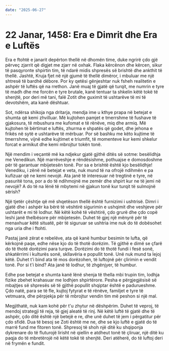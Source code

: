 ```yaml
---
date: "2025-06-27"
---
```


# 22 Janar, 1458: Era e Dimrit dhe Era e Luftës

Era e ftohtë e janarit depërton thellë në dhomën time, duke ngrirë çdo gjë përveç zjarrit që digjet me zjarr në oxhak.  Flaka kërcënon dhe kërcen, sikur të pasqyronte shpirtin tim, të ndarë midis shpresës së brishtë dhe ankthit të thellë.  Jashtë, Kruja fjet në një gjumë të thellë dimëror, i mbuluar me një shtresë të bardhë dëbore. Por ky qetësi gënjeshtar nuk fsheh realitetin e ashpër të luftës që na rrethon.  Janë muaj të gjatë që turqit, me numrin e tyre të madh dhe me forcën e tyre brutale, kanë tentuar ta shkelin këtë tokë të shenjtë, por deri më tani, falë Zotit dhe guximit të ushtarëve të mi të devotshëm, ata kanë dështuar.

Sot, ndërsa shikoja nga dritarja, mendja ime u kthye prapa në betejat e shumta që kemi zhvilluar.  Më kujtohen pamjet e tmerrshme të fushave të gjakosura, të mbushura me kufomat e të rënëve, miq dhe armiq.  Më kujtohen të bërtimat e luftës, zhurma e shpatës që godet, dhe jehona e frikës në sytë e ushtarëve të mërbuar.  Por së bashku me këto kujtime të tmerrshme, vijnë edhe kujtimet e triumfit, të momenteve kur kemi shkelur forcat e armikut dhe kemi mbrojtur tokën tonë.

Një mendim i veçantë më ka ndjekur gjatë gjithë ditës së sotme:  besëlidhja me Venedikun.  Një marrëveshje e rëndësishme, pothuajse e domosdoshme për të garantuar mbijetesën tonë.  Por sa e brishtë është kjo besëlidhje! Venediku, i zënë në betejat e veta, nuk mund të na ofrojë ndihmën e pa kufizuar që ne kemi nevojë. Ata janë të interesuar në tregtinë e tyre, në pasuritë tona, por a do të ndihmojnë me zemër dhe shpirt kur ne të jemi në nevojë? A do të na lënë të mbytemi në gjakun tonë kur turqit të sulmojnë sërish?

Një tjetër çështje që më shqetëson thellë është furnizimi i ushtrisë. Dimri i gjatë dhe i ashpër ka bërë të vështirë sigurimin e ushqimit dhe veshjeve për ushtarët e mi të lodhur.  Në këtë kohë të vështirë, çdo grurë dhe çdo copë leshi janë thelbësore për mbijetesën.  Duhet të gjej një mënyrë për të menaxhuar këtë situatë, për të siguruar se ushtria ime nuk do të dobësohet nga uria dhe i ftohti.

Pastaj janë zërat e rebelëve, ata që kanë humbur besimin te lufta, që kërkojnë paqe, edhe nëse kjo do të thotë dorëzim.  Të gjithë e dimë se çfarë do të thotë dorëzimi para turqve.  Dorëzimi do të thotë fundi i fesë sonë, shkatërrimi i kulturës sonë, skllavëria e popullit tonë. Unë nuk mund ta lejoj këtë.  Duhet t'i bind ata të mos dorëzohen, të luftojnë për çlirimin e vendit tonë. Por si t'i bind?  Ata janë të lodhur, të zhgënjyer, të humbur.  

Edhe pse betejat e shumta kanë lënë shenja të thella mbi trupin tim, lodhja fizike zbehet krahasuar me lodhjen shpirtërore.  Pesha e përgjegjësisë së mbajtjes së shpresës së të gjithë popullit shqiptar është e padurueshme.  Çdo natë, para se të fle, kujtoj fytyrat e të rënëve, familjet e tyre të vetmuara, dhe përpjekja për të mbrojtur vendin tim më peshon si një mal.

Megjithatë, nuk kam kohë për t'u zhytur në dëshpërim.  Duhet të veproj, të mendoj strategji të reja, të gjej aleatë të rinj.  Në këtë luftë të gjatë dhe të ashpër, çdo ditë është një betejë e re, dhe unë duhet të jem i përgatitur për çdo sfidë.  Dua të besoj se Zoti është me ne, dhe se kjo luftë e gjatë do të marrë fund me fitoren tonë.  Shpresoj të shoh një ditë ku shqiponja dykrenare do të fluturojë lirisht në qiellin e atdheut tonë të çliruar, një ditë ku paqja do të mbretërojë në këtë tokë të shenjtë.  Deri atëherë, do të luftoj deri në frymën e fundit.

